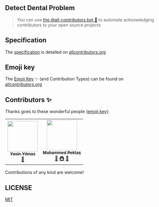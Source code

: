 
## Detect Dental Problem


> You can use [the @all-contributors bot 🤖](https://allcontributors.org/docs/en/bot/overview) to automate acknowledging contributors to your open source projects

## Specification
The [specification](https://allcontributors.org) is detailed on [allcontributors.org](https://allcontributors.org)

## Emoji key
The [Emoji Key](https://allcontributors.org/docs/en/emoji-key) ✨ (and Contribution Types) can be found on [allcontributors.org](https://allcontributors.org)

## Contributors ✨

Thanks goes to these wonderful people ([emoji key](https://allcontributors.org/docs/en/emoji-key)):

<!-- ALL-CONTRIBUTORS-LIST:START - Do not remove or modify this section -->
<!-- prettier-ignore-start -->
<!-- markdownlint-disable -->
<table>
  <tr>
    <td align="center"><a href="https://github.com/ysnylmzz"><img src="https://avatars3.githubusercontent.com/u/45534983?s=400&v=4" width="100px;" alt=""/><br /><sub><b>Yasin Yılmaz</b></sub></a><br /> <a href="#tool-ysnylmzz" title="Tools">🔧</a></td>
    <td align="center"><a href="https://github.com/mhmddpkts"><img src="https://avatars3.githubusercontent.com/u/15729405?s=400&v=4" width="100px;" alt=""/><br /><sub><b>Muhammed Pektaş</b></sub></a><br /> <a href="#tool-jakebolam" title="Tools">🔧</a> <a href="#infra-jakebolam" title="Infrastructure (Hosting, Build-Tools, etc)"> 🚇</a> <a href="#maintenance-jakebolam" title="Maintenance">🚧</a></td>
  </tr>
 
</table>

<!-- markdownlint-enable -->
<!-- prettier-ignore-end -->
<!-- ALL-CONTRIBUTORS-LIST:END -->

Contributions of any kind are welcome!

## LICENSE

[MIT](LICENSE)
